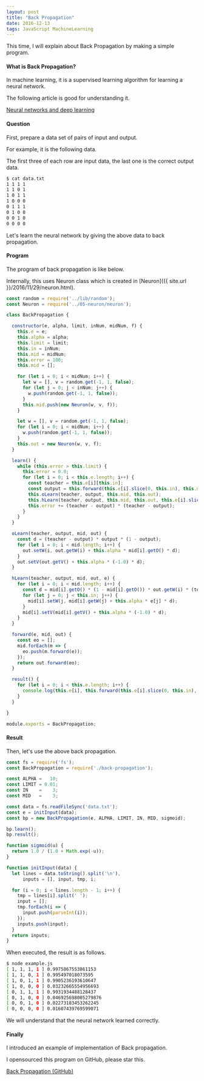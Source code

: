 ```yaml
---
layout: post
title: "Back Propagation"
date: 2016-12-13
tags: JavaScript MachineLearning
---
```


This time, I will explain about Back Propagation by making a simple program.

#### **What is Back Propagation?**
In machine learning, it is a supervised learning algorithm for learning a neural network.

The following article is good for understanding it.

[Neural networks and deep learning](http://neuralnetworksanddeeplearning.com/chap2.html)

#### **Question**
First, prepare a data set of pairs of input and output.

For example, it is the following data.

The first three of each row are input data, the last one is the correct output data.

```bash
$ cat data.txt
1 1 1 1
1 1 0 1
1 0 1 1
1 0 0 0
0 1 1 1
0 1 0 0
0 0 1 0
0 0 0 0
```

Let's learn the neural network by giving the above data to back propagation.

#### **Program**
The program of back propagation is like below.

Internally, this uses Neuron class which is created in [Neuron]({{ site.url }}/2016/11/29/neuron.html).

```js
const random = require('../lib/random');
const Neuron = require('../05-neuron/neuron');

class BackPropagation {

  constructor(e, alpha, limit, inNum, midNum, f) {
    this.e = e;
    this.alpha = alpha;
    this.limit = limit;
    this.in = inNum;
    this.mid = midNum;
    this.error = 100;
    this.mid = [];

    for (let i = 0; i < midNum; i++) {
      let w = [], v = random.get(-1, 1, false);
      for (let j = 0; j < inNum; j++) {
        w.push(random.get(-1, 1, false));
      }
      this.mid.push(new Neuron(w, v, f));
    }

    let w = [], v = random.get(-1, 1, false);
    for (let i = 0; i < midNum; i++) {
      w.push(random.get(-1, 1, false));
    }
    this.out = new Neuron(w, v, f);
  }

  learn() {
    while (this.error > this.limit) {
      this.error = 0.0;
      for (let i = 0; i < this.e.length; i++) {
        const teacher = this.e[i][this.in];
        const output = this.forward(this.e[i].slice(0, this.in), this.mid, this.out);
        this.oLearn(teacher, output, this.mid, this.out);
        this.hLearn(teacher, output, this.mid, this.out, this.e[i].slice(0, this.in));
        this.error += (teacher - output) * (teacher - output);
      }
    }
  }

  oLearn(teacher, output, mid, out) {
    const d = (teacher - output) * output * (1 - output);
    for (let i = 0; i < mid.length; i++) {
      out.setW(i, out.getW(i) + this.alpha * mid[i].getO() * d);
    }
    out.setV(out.getV() + this.alpha * (-1.0) * d);
  }

  hLearn(teacher, output, mid, out, e) {
    for (let i = 0; i < mid.length; i++) {
      const d = mid[i].getO() * (1 - mid[i].getO()) * out.getW(i) * (teacher - output) * output * (1 - output);
      for (let j = 0; j < this.in; j++) {
        mid[i].setW(j, mid[i].getW(j) + this.alpha * e[j] * d);
      }
      mid[i].setV(mid[i].getV() + this.alpha * (-1.0) * d);
    }
  }

  forward(e, mid, out) {
    const eo = [];
    mid.forEach(m => {
      eo.push(m.forward(e));
    });
    return out.forward(eo);
  }

  result() {
    for (let i = 0; i < this.e.length; i++) {
      console.log(this.e[i], this.forward(this.e[i].slice(0, this.in), this.mid, this.out));
    }
  }

}

module.exports = BackPropagation;
```

#### **Result**

Then, let's use the above back propagation.

```js
const fs = require('fs');
const BackPropagation = require('./back-propagation');

const ALPHA =   10;
const LIMIT = 0.01;
const IN    =    3;
const MID   =    3;

const data = fs.readFileSync('data.txt');
const e = initInput(data);
const bp = new BackPropagation(e, ALPHA, LIMIT, IN, MID, sigmoid);

bp.learn();
bp.result();

function sigmoid(u) {
  return 1.0 / (1.0 + Math.exp(-u));
}

function initInput(data) {
  let lines = data.toString().split('\n'),
      inputs = [], input, tmp, i;

  for (i = 0; i < lines.length - 1; i++) {
    tmp = lines[i].split(' ');
    input = [];
    tmp.forEach(i => {
      input.push(parseInt(i));
    });
    inputs.push(input);
  }
  return inputs;
}
```

When executed, the result is as follows.

```bash
$ node example.js
[ 1, 1, 1, 1 ] 0.9975867553861153
[ 1, 1, 0, 1 ] 0.995497018073595
[ 1, 0, 1, 1 ] 0.9905236193610647
[ 1, 0, 0, 0 ] 0.03232665554956693
[ 0, 1, 1, 1 ] 0.9931934488128437
[ 0, 1, 0, 0 ] 0.046925698005279876
[ 0, 0, 1, 0 ] 0.02273183453262245
[ 0, 0, 0, 0 ] 0.01607439769599071
```

We will understand that the neural network learned correctly.

#### **Finally**

I introduced an example of implementation of Back propagation.

I opensourced this program on GitHub, please star this.

[Back Propagation (GitHub)](https://github.com/saitoxu/ml-kitchen-sink/tree/master/07-back-propagation)
